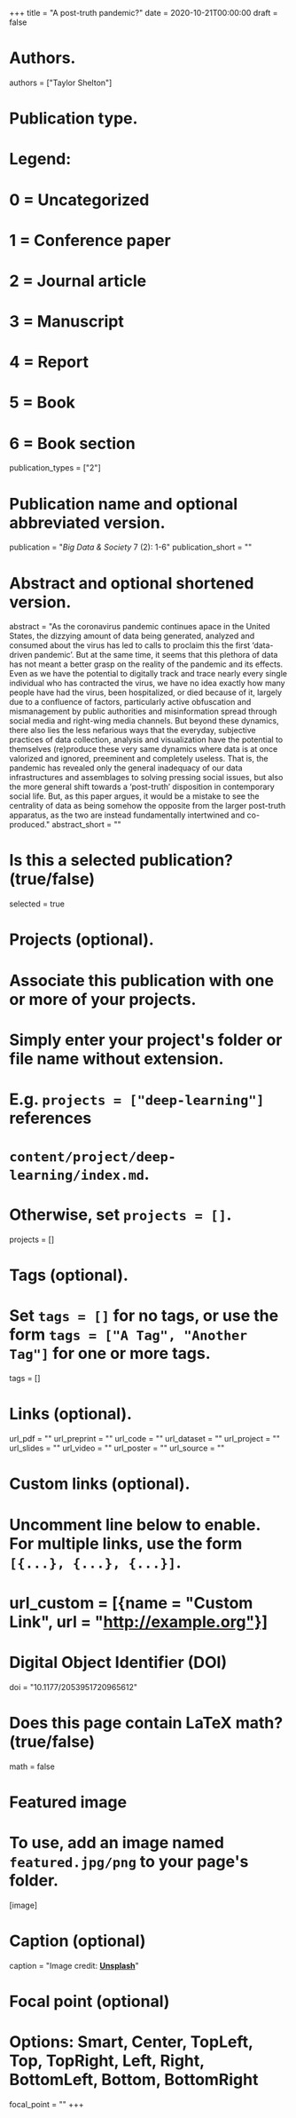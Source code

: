 +++
title = "A post-truth pandemic?"
date = 2020-10-21T00:00:00
draft = false

# Authors.
authors = ["Taylor Shelton"]

# Publication type.
# Legend:
# 0 = Uncategorized
# 1 = Conference paper
# 2 = Journal article
# 3 = Manuscript
# 4 = Report
# 5 = Book
# 6 = Book section
publication_types = ["2"]

# Publication name and optional abbreviated version.
publication = "_Big Data & Society_ 7 (2): 1-6"
publication_short = ""

# Abstract and optional shortened version.
abstract = "As the coronavirus pandemic continues apace in the United States, the dizzying amount of data being generated, analyzed and consumed about the virus has led to calls to proclaim this the first ‘data-driven pandemic’. But at the same time, it seems that this plethora of data has not meant a better grasp on the reality of the pandemic and its effects. Even as we have the potential to digitally track and trace nearly every single individual who has contracted the virus, we have no idea exactly how many people have had the virus, been hospitalized, or died because of it, largely due to a confluence of factors, particularly active obfuscation and mismanagement by public authorities and misinformation spread through social media and right-wing media channels. But beyond these dynamics, there also lies the less nefarious ways that the everyday, subjective practices of data collection, analysis and visualization have the potential to themselves (re)produce these very same dynamics where data is at once valorized and ignored, preeminent and completely useless. That is, the pandemic has revealed only the general inadequacy of our data infrastructures and assemblages to solving pressing social issues, but also the more general shift towards a ‘post-truth’ disposition in contemporary social life. But, as this paper argues, it would be a mistake to see the centrality of data as being somehow the opposite from the larger post-truth apparatus, as the two are instead fundamentally intertwined and co-produced."
abstract_short = ""

# Is this a selected publication? (true/false)
selected = true

# Projects (optional).
#   Associate this publication with one or more of your projects.
#   Simply enter your project's folder or file name without extension.
#   E.g. `projects = ["deep-learning"]` references 
#   `content/project/deep-learning/index.md`.
#   Otherwise, set `projects = []`.
projects = []

# Tags (optional).
#   Set `tags = []` for no tags, or use the form `tags = ["A Tag", "Another Tag"]` for one or more tags.
tags = []

# Links (optional).
url_pdf = ""
url_preprint = ""
url_code = ""
url_dataset = ""
url_project = ""
url_slides = ""
url_video = ""
url_poster = ""
url_source = ""

# Custom links (optional).
#   Uncomment line below to enable. For multiple links, use the form `[{...}, {...}, {...}]`.
# url_custom = [{name = "Custom Link", url = "http://example.org"}]

# Digital Object Identifier (DOI)
doi = "10.1177/2053951720965612"

# Does this page contain LaTeX math? (true/false)
math = false

# Featured image
# To use, add an image named `featured.jpg/png` to your page's folder. 
[image]
  # Caption (optional)
  caption = "Image credit: [**Unsplash**](https://unsplash.com/photos/pLCdAaMFLTE)"

  # Focal point (optional)
  # Options: Smart, Center, TopLeft, Top, TopRight, Left, Right, BottomLeft, Bottom, BottomRight
  focal_point = ""
+++


